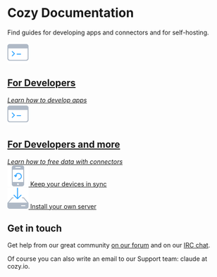 # Cozy Documentation

Find guides for developing apps and connectors and for self-hosting.

<div class="home-actions" markdown="1">

  <div class="home-action">
    <a href="dev/app">
      <img src="assets/images/home/icon-dev.svg" />
      <h2>For Developers</h2>
      <em>Learn how to develop apps</em>
    </a>
  </div>

  <div class="home-action">
    <a href="dev/konnector">
      <img src="assets/images/home/icon-dev.svg" />
      <h2>For Developers and more</h2>
      <em>Learn how to free data with connectors</em>
    </a>
  </div>

  <div class="home-action">
    <a href="download">
      <img src="assets/images/home/icon-phone.svg" />
      Keep your devices in sync
    </a>
  </div>

  <div class="home-action">
    <a href="install/debian">
      <img src="assets/images/home/icon-install.svg" />
      Install your own server
    </a>
  </div>


</div>

## Get in touch

Get help from our great community [on our forum](https://forum.cozy.io) and on our [IRC chat](https://webchat.freenode.net/?channels=cozycloud).

Of course you can also write an email to our Support team: claude at cozy.io.
